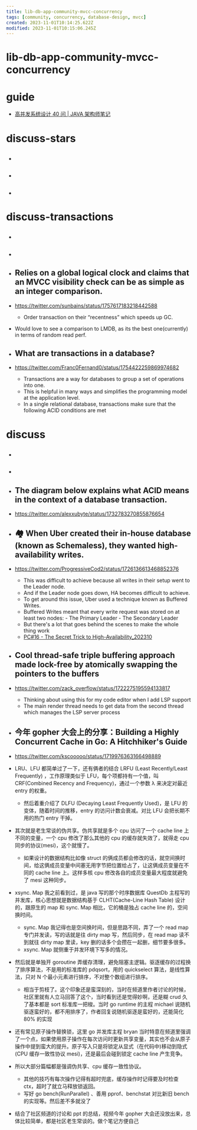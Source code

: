 ```yaml
---
title: lib-db-app-community-mvcc-concurrency
tags: [community, concurrency, database-design, mvcc]
created: 2023-11-01T10:14:25.622Z
modified: 2023-11-01T10:15:06.245Z
---
```


# lib-db-app-community-mvcc-concurrency

# guide

- [高并发系统设计 40 问 | JAVA 架构师笔记](https://zq99299.github.io/note-architect/hc/)
# discuss-stars
- ## 

- ## 

- ## 
# discuss-transactions
- ## 

- ## 

- ## Relies on a global logical clock and claims that an MVCC visibility check can be as simple as an integer comparison. 
- https://twitter.com/sunbains/status/1757617183218442588
  - Order transaction on their “recentness” which speeds up GC.
- Would love to see a comparison to LMDB, as its the best one(currently) in terms of random read perf.

- ## What are transactions in a database?
- https://twitter.com/Franc0Fernand0/status/1754422259869974682
  - Transactions are a way for databases to group a set of operations into one.
  - This is helpful in many ways and simplifies the programming model at the application level.
  - In a single relational database, transactions make sure that the following ACID conditions are met

# discuss
- ## 

- ## 

- ## The diagram below explains what ACID means in the context of a database transaction.
- https://twitter.com/alexxubyte/status/1732783270855876654

- ## 🏘️ When Uber created their in-house database (known as Schemaless), they wanted high-availability writes.
- https://twitter.com/ProgressiveCod2/status/1726136613468852376
  - This was difficult to achieve because all writes in their setup went to the Leader node.
  - And if the Leader node goes down, HA becomes difficult to achieve.
  - To get around this issue, Uber used a technique known as Buffered Writes.
  - Buffered Writes meant that every write request was stored on at least two nodes: - The Primary Leader - The Secondary Leader
  - But there's a lot that goes behind the scenes to make the whole thing work
  - [PC#16 - The Secret Trick to High-Availability_202310](https://progressivecoder.beehiiv.com/p/the-secret-trick-to-high-availability)

- ## Cool thread-safe triple buffering approach made lock-free by atomically swapping the pointers to the buffers
- https://twitter.com/zack_overflow/status/1722275195594133817
  - Thinking about using this for my code editor when I add LSP support
  - The main render thread needs to get data from the second thread which manages the LSP server process

- ## 今年 gopher 大会上的分享：Building a Highly Concurrent Cache in Go: A Hitchhiker's Guide
- https://twitter.com/kscooooo/status/1719976363166498889
- LRU、LFU 都简单过了一下，还有俩者的结合 LRFU (Least Recently/Least Frequently) ，工作原理类似于 LFU，每个项都持有一个值，叫 CRF(Combined Recency and Frequency)，通过一个参数 λ 来决定对最近 entry 的权重。
  - 然后着重介绍了 DLFU (Decaying Least Frequently Used)，是 LFU 的变体，随着时间的推移，entry 的访问计数会衰减。对比 LFU 会把长期不用的热门 entry 干掉。
- 其次就是老生常谈的伪共享。伪共享就是多个 cpu 访问了一个 cache line 上不同的变量，一个 cpu 修改了那么其他的 cpu 的缓存就失效了，就得走 cpu 同步的协议(mesi)，这个就慢了。
  - 如果设计的数据结构比如像 struct 的俩成员都会修改的话，就空间换时间，给这俩成员变量中间塞无用字节把位置给占了，让这俩成员变量在不同的 cache line 上。这样多核 cpu 修改各自的成员变量最大程度就避免了 mesi 这种同步。
- xsync. Map 我之前看到过，是 java 写的那个时序数据库 QuestDb 主程写的并发库，核心思想就是数据结构基于 CLHT(Cache-Line Hash Table) 设计的，跟原生的 map 和 sync. Map 相比，它的桶是独占 cache line 的，空间换时间。
  - sync. Map 我记得也是空间换时间，但是思路不同，弄了一个 read map 专门并发读，写的话就是往 dirty map 写，然后同步，在 read map 读不到就往 dirty map 里读，key 删的话多个会攒在一起删，细节要多很多。 
  - xsync. Map 就侧重于并发环境下写多的情况。
- 然后就是单独开 goroutine 弄缓存清理，避免阻塞主逻辑。驱逐缓存的过程换了排序算法，不是用的标准库的 pdqsort，用的 quickselect 算法，是线性算法，只对 N 个最小元素进行排序，不对整个数组进行排序。
  - 相当于剪枝了。这个印象还是蛮深刻的，当时在频道里作者讨论的时候，社区里就有人立马回答了这个，当时看到还是觉得妙啊，还是糊 crud 久了基本都是 sort 标准库一把梭。当时 go runtime 的主程 michael 说随机驱逐蛮好的，都不用排序了，作者回复说随机驱逐是蛮好的，还能简化 80% 的实现
- 还有常见原子操作替换锁，这里 go 并发库主程 bryan 当时特意在频道里强调了一个点，如果使用原子操作在每次访问时更新共享变量，其实也不会从原子操作中提到蛮大的提升。原子写入只是将锁定从显式（在代码中)移动到隐式(CPU 缓存一致性协议 mesi)，还是最后会碰到锁定 cache line 产生竞争。
- 所以大部分篇幅都是强调伪共享、cpu 缓存一致性协议。
  - 其他的技巧有每次操作记得有超时兜底，缓存操作时记得要及时检查 ctx，超时了就立马释放锁返回。
  - 写好 go bench(RunParallel) 、善用 pprof、benchstat 对比新旧 bench 的实现等。然后差不多就没了
- 结合了社区频道的讨论和 ppt 的总结，视频今年 gopher 大会还没放出来，总体比较简单，都是社区老生常谈的。做个笔记方便自己
